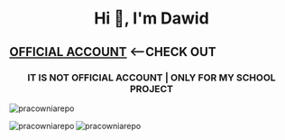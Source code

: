 <h1 align="center">Hi 👋, I'm Dawid</h1>
<h2><a href="https://github.com/DarkSpine433" target="blank">OFFICIAL ACCOUNT</a> <--CHECK OUT</h2>
<h3 align="center">IT IS NOT OFFICIAL ACCOUNT <B>|</B> ONLY FOR MY SCHOOL PROJECT</h3>
  
<p><img align="center" clear="both" src="https://github-readme-streak-stats.herokuapp.com/?user=pracowniarepo&" alt="pracowniarepo" /></p>
<p><img align="left" src="https://github-readme-stats.vercel.app/api/top-langs?username=pracowniarepo&show_icons=true&locale=en&layout=compact" alt="pracowniarepo" /></p>
  
<p align="left"> <img src="https://komarev.com/ghpvc/?username=pracowniarepo&label=Profile%20views&color=0e75b6&style=flat" alt="pracowniarepo" /> </p>


